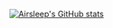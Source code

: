 [![Airsleep's GitHub stats](https://github-readme-stats.vercel.app/api?username=Airsleep&show_icons=true&theme=onedark)](api/pin?username=Airsleep&repo=github-readme-stats)

